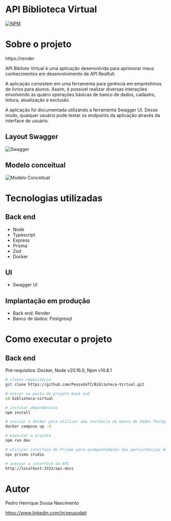 # API Biblioteca Virtual
[![NPM](https://img.shields.io/npm/l/react)]([(https://github.com/PeusodaTI/Biblioteca-Virtual/blob/main/LICENSE)]) 

# Sobre o projeto

https://render

API Bibliote Virtual é uma aplicação desenvolvida para aprimorar meus conhecimentos em desenvolvimento de API Restfull.

A aplicação consistem em uma ferramenta para gerência em empréstimos de livros para alunos. Assim, é possível realizar diversas interações envolvendo as quatro operações básicas de banco de dados, cadastro, leitura, atualização e exclusão.

A aplicação foi documentada utilizando a ferramenta Swagger UI. Desse modo, qualquer usuário pode testar os endpoints da aplicação através da interface de usuário.

## Layout Swagger
![Swagger](https://github.com/PeusodaTI/Biblioteca-Virtual/assets/swagger.png)

## Modelo conceitual
![Modelo Conceitual](https://github.com/PeusodaTI/Biblioteca-Virtual/assets/conceitual.png)

# Tecnologias utilizadas
## Back end
- Node
- Typescript
- Express
- Prisma
- Zod
- Docker
  
## UI
- Swagger UI

## Implantação em produção
- Back end: Render
- Banco de dados: Postgresql

# Como executar o projeto

## Back end
Pré-requisitos: Docker, Node v20.16.0, Npm v10.8.1 

```bash
# clonar repositório
git clone https://github.com/PeusodaTI/Biblioteca-Virtual.git

# entrar na pasta do projeto back end
cd biblioteca-virtual

# instalar dependências
npm install

# iniciar o docker para utilizar uma instância do banco de dados PostgreSql
docker compose up -d

# executar o projeto
npm run dev

# utilizar interface do Prisma para acompanhamento das persistências de dados
npx prisma studio

# acessar a interface da API
http://localhost:3333/api-docs

```

# Autor

Pedro Henrique Sousa Nascimento

https://www.linkedin.com/in/peusodati

